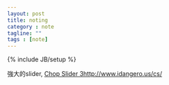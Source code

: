 ```yaml
---
layout: post
title: noting
category : note
tagline: ""
tags : [note]
---
```

{% include JB/setup %}

強大的slider, [Chop Slider 3](http://www.idangero.us/cs/)<http://www.idangero.us/cs/>